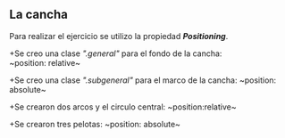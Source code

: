 ## La cancha

Para realizar el ejercicio se utilizo la propiedad ***Positioning***.

+Se creo una clase *".general"* para el fondo de la cancha:        
  ~position: relative~

+Se creo una clase *".subgeneral"* para el marco de la cancha:
  ~position: absolute~

+Se crearon dos arcos y el circulo central:
  ~position:relative~

+Se crearon tres pelotas:
  ~position: absolute~
